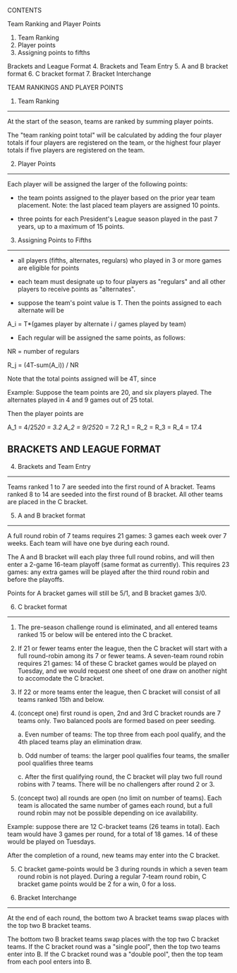 CONTENTS

Team Ranking and Player Points
  1. Team Ranking
  2. Player points
  3. Assigning points to fifths

Brackets and League Format
  4. Brackets and Team Entry 
  5. A and B bracket format
  6. C bracket format
  7. Bracket Interchange


TEAM RANKINGS AND PLAYER POINTS

1. Team Ranking
---------------

At the start of the season, teams are ranked by summing player points.

The "team ranking point total" will be calculated by adding the four
player totals if four players are registered on the team, or the
highest four player totals if five players are registered on the team.

2. Player Points
----------------

Each player will be assigned the larger of the following points:
 
  - the team points assigned to the player based on the prior year team placement. Note: the last placed team players are assigned 10 points.

  - three points for each President's League season played in the past 7 years, up to a maximum of 15 points.


3. Assigning Points to Fifths 
-----------------------------

* all players (fifths, alternates, regulars) who played in 3 or more
games are eligible for points

* each team must designate up to four players as "regulars" and all
other players to receive points as "alternates".

* suppose the team's point value is T. Then the points assigned to
each alternate will be

A_i = T*(games player by alternate i / games played by team)

* Each regular will be assigned the same points, as follows:

NR = number of regulars

R_j = (4T-sum(A_i)) / NR

Note that the total points assigned will be 4T, since

Example: Suppose the team points are 20, and six players played. The
alternates played in 4 and 9 games out of 25 total.

Then the player points are

A_1 = 4/25*20 = 3.2
A_2 = 9/25*20 = 7.2
R_1 = R_2 = R_3 = R_4 = 17.4

BRACKETS AND LEAGUE FORMAT
--------------------------

4. Brackets and Team Entry 
--------------------------

Teams ranked 1 to 7 are seeded into the first round of A bracket.
Teams ranked 8 to 14 are seeded into the first round of B bracket. All
other teams are placed in the C bracket.


5. A and B bracket format
-------------------------

A full round robin of 7 teams requires 21 games: 3 games each week
over 7 weeks. Each team will have one bye during each round.

The A and B bracket will each play three full round robins, and will
then enter a 2-game 16-team playoff (same format as currently). This
requires 23 games: any extra games will be played after the third
round robin and before the playoffs.

Points for A bracket games will still be 5/1, and B bracket games 3/0.

6. C bracket format
-------------------

1. The pre-season challenge round is eliminated, and all entered teams
ranked 15 or below will be entered into the C bracket.

2. If 21 or fewer teams enter the league, then the C bracket  will
start with a full round-robin among its 7 or fewer teams. A seven-team round robin requires 21 games: 14 of these C bracket games would be played on Tuesday, and we would request one sheet of one draw on another night to accomodate the C bracket.

3. If 22 or more teams enter the league, then C bracket will consist
of all teams ranked 15th and below.

4. (concept one) first round is open, 2nd and 3rd C bracket rounds
are 7 teams only. Two balanced pools are formed based on peer seeding.

    a. Even number of teams: The top three from each pool qualify, and
    the 4th placed teams play an elimination draw.

    b. Odd number of teams: the larger pool qualifies four teams, the
    smaller pool qualifies three teams

    c. After the first qualifying round, the C bracket will play two full round robins with 7 teams. There will be no challengers after round 2 or 3. 

4. (concept two) all rounds are open (no limit on number of teams).
Each team is allocated the same number of games each round, but a full
round robin may not be possible depending on ice availability.

Example: suppose there are 12 C-bracket teams (26 teams in total).
Each team would have 3 games per round, for a total of 18 games. 14 of
these would be played on Tuesdays.

After the completion of a round, new teams may enter into the C bracket. 

5. C bracket game-points would be 3 during rounds in which a seven
team round robin is not played. During a regular 7-team round robin, C bracket game points would be 2 for a win, 0 for a loss.


7. Bracket Interchange
----------------------

At the end of each round, the bottom two A bracket teams swap places with the top two B bracket teams. 

The bottom two B bracket teams swap places with the top two C bracket teams. If the C bracket round was a "single pool", then the top two teams enter into B. If the C bracket round was a "double pool", then the top team from each pool enters into B.



